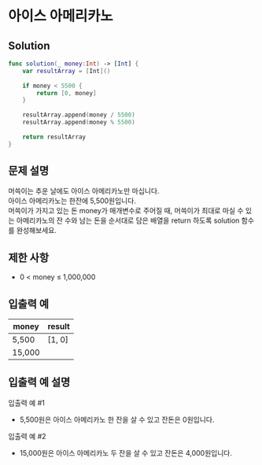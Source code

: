 #  아이스 아메리카노

## Solution
```swift
func solution(_ money:Int) -> [Int] {
    var resultArray = [Int]()
    
    if money < 5500 {
        return [0, money]
    }
    
    resultArray.append(money / 5500)
    resultArray.append(money % 5500)
    
    return resultArray
}
```

## 문제 설명
머쓱이는 추운 날에도 아이스 아메리카노만 마십니다.  
아이스 아메리카노는 한잔에 5,500원입니다.  
머쓱이가 가지고 있는 돈 money가 매개변수로 주어질 때, 머쓱이가 최대로 마실 수 있는 아메리카노의 잔 수와 남는 돈을 순서대로 담은 배열을 return 하도록 solution 함수를 완성해보세요.

## 제한 사항
- 0 < money ≤ 1,000,000

## 입출력 예
|money|result|
|-----|------|
|5,500|[1, 0]|
|15,000||[2, 4000]|

## 입출력 예 설명
입출력 예 #1
- 5,500원은 아이스 아메리카노 한 잔을 살 수 있고 잔돈은 0원입니다.

입출력 예 #2
- 15,000원은 아이스 아메리카노 두 잔을 살 수 있고 잔돈은 4,000원입니다.

